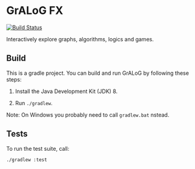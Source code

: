 GrALoG FX
=========

[![Build Status](https://travis-ci.org/gralog/gralog.svg?branch=master)](https://travis-ci.org/gralog/gralog)

Interactively explore graphs, algorithms, logics and games.

Build
-----

This is a gradle project.  You can build and run GrALoG by following these steps:

1. Install the Java Development Kit (JDK) 8.

2. Run `./gradlew`.

  Note: On Windows you probably need to call `gradlew.bat` nstead.

Tests
-----

To run the test suite, call:

    ./gradlew :test
